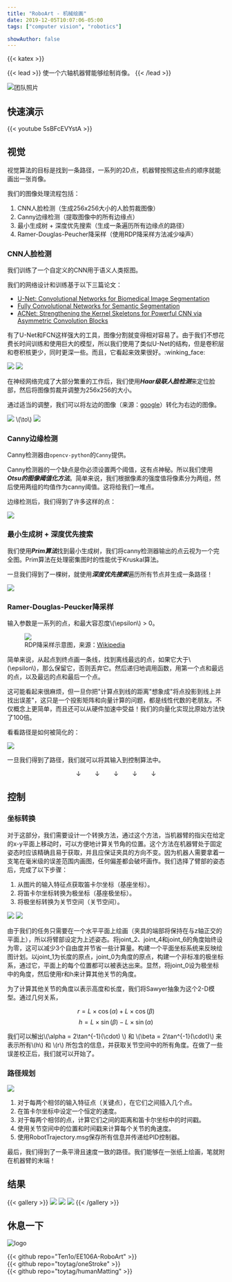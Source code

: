 ```yaml
---
title: "RoboArt - 机械绘画"
date: 2019-12-05T10:07:06-05:00
tags: ["computer vision", "robotics"]

showAuthor: false
---
```


{{< katex >}}

{{< lead >}}
使一个六轴机器臂能够绘制肖像。
{{< /lead >}}

![团队照片](featured.jpg "从左到右: Zhenzhong Tang (我), Teng Xu, Ganlin Zhang, Ziyuan Hu, Weijie Lyu")

## 快速演示

{{< youtube 5sBFcEVYstA >}}

## 视觉

视觉算法的目标是找到一条路径，一系列的2D点，机器臂按照这些点的顺序就能画出一张肖像。

我们的图像处理流程包括：

1. CNN人脸检测（生成256x256大小的人脸剪裁图像）
2. Canny边缘检测（提取图像中的所有边缘点）
3. 最小生成树 + 深度优先搜索（生成一条遍历所有边缘点的路径）
4. Ramer-Douglas-Peucher降采样（使用RDP降采样方法减少噪声）

### CNN人脸检测

我们训练了一个自定义的CNN用于语义人类抠图。

我们的网络设计和训练基于以下三篇论文：
- [U-Net: Convolutional Networks for Biomedical Image Segmentation](https://www.google.com/url?q=https%3A%2F%2Farxiv.org%2Fabs%2F1505.04597&sa=D&sntz=1&usg=AOvVaw2BS8Abhu7NmMBa017Rdjnr)
- [Fully Convolutional Networks for Semantic Segmentation](https://www.google.com/url?q=https%3A%2F%2Farxiv.org%2Fabs%2F1605.06211&sa=D&sntz=1&usg=AOvVaw3O5P7d2yu1NfT9Iu9bomUi)
- [ACNet: Strengthening the Kernel Skeletons for Powerful CNN via Asymmetric Convolution Blocks](https://www.google.com/url?q=https%3A%2F%2Farxiv.org%2Fabs%2F1908.03930&sa=D&sntz=1&usg=AOvVaw2odo-mX_7lgQI0Hy2N3KiT)

有了U-Net和FCN这样强大的工具，图像分割就变得相对容易了。由于我们不想花费长时间训练和使用巨大的模型，所以我们使用了类似U-Net的结构，但是卷积层和卷积核更少，同时更深一些。而且，它看起来效果很好。:winking_face:

<img src="img/vision/likeunet.png" class="inline grid-w45 rounded-md" loading="lazy" />
<img src="img/vision/demo.gif" class="inline grid-w50 rounded-md" loading="lazy" />

在神经网络完成了大部分繁重的工作后，我们使用***Haar级联人脸检测***来定位脸部，然后将图像剪裁并调整为256x256的大小。

通过适当的调整，我们可以将左边的图像（来源：[google](https://www.google.com/url?sa=i&rct=j&q=&esrc=simg/&source=images&cd=&ved=2ahUKEwjDtLH6r8bmAhVDuZ4KHZIEAQ0QjRx6BAgBEAQ&url=http%3A%2F%2Fgoogle.com%2Fsearch%3Ftbm%3Disch%26q%3DTom%2BHardy&psig=AOvVaw3vUDgangqeFT4B_rP0YeQb&ust=1577005104844476)）转化为右边的图像。

<img src="img/vision/original.png" class="inline grid-w30 rounded-md" loading="lazy" /> \\(\to\\) <img src="img/vision/step1.png" class="inline grid-w35 rounded-md" loading="lazy" />

### Canny边缘检测

Canny检测器由`opencv-python`的`Canny`提供。

Canny检测器的一个缺点是你必须设置两个阈值，这有点神秘。所以我们使用***Otsu的图像阈值化方法***。简单来说，我们根据像素的强度值将像素分为两组，然后使用两组的均值作为canny阈值。这将给我们一堆点。

边缘检测后，我们得到了许多这样的点：

<img src="img/vision/step2.png" class="grid-w70 rounded-md" loading="lazy" />

### 最小生成树 + 深度优先搜索

我们使用***Prim算法***找到最小生成树，我们将canny检测器输出的点云视为一个完全图。Prim算法在处理密集图时的性能优于Kruskal算法。

一旦我们得到了一棵树，就使用***深度优先搜索***遍历所有节点并生成一条路径！

<img src="img/vision/step3.png" class="grid-w70 rounded-md" loading="lazy" />

### Ramer-Douglas-Peucker降采样

输入参数是一系列的点，和最大容忍度\\(\epsilon\\) > 0。

<figure>
<img src="img/vision/rdp.gif" class="rounded-md"  loading="lazy" />
<figcaption>RDP降采样示意图，来源：<a href="https://en.wikipedia.org/wiki/Ramer%E2%80%93Douglas%E2%80%93Peucker_algorithm">Wikipedia</a></figcaption>
</figure>

简单来说，从起点到终点画一条线，找到离线最远的点，如果它大于\\(\epsilon\\)，那么保留它，否则丢弃它。然后递归地调用函数，用第一个点和最远的点，以及最远的点和最后一个点。

这可能看起来很麻烦，但一旦你把"计算点到线的距离"想象成"将点投影到线上并找出误差"，这只是一个投影矩阵和向量计算的问题，都是线性代数的老朋友。不仅概念上更简单，而且还可以从硬件加速中受益！我们的向量化实现比原始方法快了100倍。

看看路径是如何被简化的：

<img src="img/vision/step4.png" class="grid-w70" loading="lazy" />

一旦我们得到了路径，我们就可以将其输入到控制算法中。

$$	\downarrow \qquad	\downarrow \qquad	\downarrow \qquad	\downarrow \qquad	\downarrow $$

## 控制

### 坐标转换

对于这部分，我们需要设计一个转换方法，通过这个方法，当机器臂的指尖在给定的x-y平面上移动时，可以方便地计算关节角的位置。这个方法在机器臂处于固定姿态时应该精确且易于获取，并且应保证夹具的方向不变。因为机器人需要拿着一支笔在毫米级的误差范围内画图，任何偏差都会破坏画作。我们选择了臂部的姿态后，完成了以下步骤：

1. 从图片的输入特征点获取笛卡尔坐标（基座坐标）。
2. 将笛卡尔坐标转换为极坐标（基座极坐标）。
3. 将极坐标转换为关节空间（关节空间）。

<img src="img/control/sawyer.png" class="inline grid-w45 rounded-md" loading="lazy" />
<img src="img/control/configuration.png" class="inline grid-w55 rounded-md" loading="lazy" />

由于我们的任务只需要在一个水平平面上绘画（夹具的端部将保持在与z轴正交的平面上），所以将臂部设定为上述姿态。将joint_2、joint_4和joint_6的角度始终设为零，这可以减少3个自由度并节省一些计算量。构建一个平面坐标系统来反映绘图计划。以joint_1为长度的原点，joint_0为角度的原点，构建一个非标准的极坐标系，通过它，平面上的每个位置都可以被表达出来。显然，将joint_0设为极坐标中的角度，然后使用r和h来计算其他关节的角度。

为了计算其他关节的角度以表示高度和长度，我们将Sawyer抽象为这个2-D模型。通过几何关系，

$$ r = L \times \cos(\alpha) + L \times \cos(\beta) $$
$$ h = L \times \sin(\beta) - L \times \sin(\alpha) $$

我们可以解出\\(\alpha = 2\tan^{-1}(\cdot) \\) 和 \\(\beta = 2\tan^{-1}(\cdot)\\) 来表示所有\\(h\\) 和 \\(r\\) 所包含的信息，并获取关节空间中的所有角度。在做了一些误差校正后，我们就可以开始了。

### 路径规划

<img src="img/control/path.png" class="grid-w50 rounded-md" loading="lazy" />

1. 对于每两个相邻的输入特征点（关键点），在它们之间插入几个点。
2. 在笛卡尔坐标中设定一个恒定的速度。
3. 对于每两个相邻的点，计算它们之间的距离和笛卡尔坐标中的时间戳。
4. 使用关节空间中的位置和时间戳来计算每个关节的角速度。
5. 使用RobotTrajectory.msg保存所有信息并传递给PID控制器。

最后，我们得到了一条平滑且速度一致的路径。我们能够在一张纸上绘画，笔就附在机器臂的末端！

## 结果

{{< gallery >}}
  <img src="img/results/1.jpeg" class="grid-w33 rounded-md" />
  <img src="img/results/2.jpeg" class="grid-w33 rounded-md" />
  <img src="img/results/3.jpeg" class="grid-w33 rounded-md" />
{{< /gallery >}}

## 休息一下

![logo](img/logo.png "我为RoboArt设计的Logo :grinning_face_with_sweat:")

{{< github repo="Ten1o/EE106A-RoboArt" >}}
<br>
{{< github repo="toytag/oneStroke" >}}
<br>
{{< github repo="toytag/humanMatting" >}}
